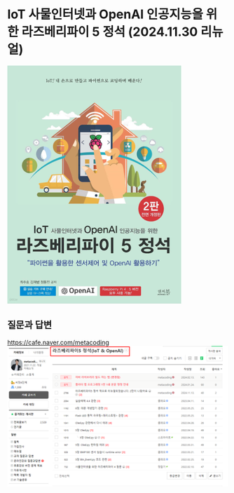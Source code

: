 # IoT 사물인터넷과 OpenAI 인공지능을 위한 라즈베리파이 5 정석 (2024.11.30 리뉴얼)
![blog](book.png)

## 질문과 답변
https://cafe.naver.com/metacoding
![blog](cafe.png)


